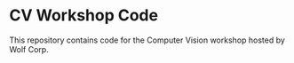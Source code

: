 # CV Workshop Code
This repository contains code for the Computer Vision workshop hosted by Wolf Corp.
